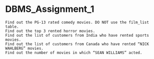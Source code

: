 # DBMS_Assignment_1



    Find out the PG-13 rated comedy movies. DO NOT use the film_list table.
    Find out the top 3 rented horror movies.
    Find out the list of customers from India who have rented sports movies.
    Find out the list of customers from Canada who have rented “NICK WAHLBERG” movies.
    Find out the number of movies in which “SEAN WILLIAMS” acted.
